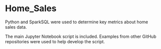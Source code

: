 # Home_Sales

Python and SparkSQL were used to determine key metrics about home sales data.

The main Jupyter Notebook script is included. Examples from other GitHub repositories were used to help develop the script.
